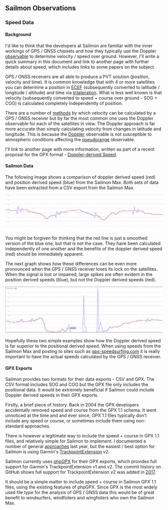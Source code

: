 ## Sailmon Observations

### Speed Data

#### Background

I'd like to think that the developers at Sailmon are familiar with the inner workings of GPS / GNSS chipsets and how they typically use the Doppler [observable](https://gssc.esa.int/navipedia/index.php/GNSS_Basic_Observables) to determine velocity / speed over ground. However, I'll write a quick summary in this document and link to another page with further details about speed, which includes links to some papers on the subject.

GPS / GNSS receivers are all able to produce a PVT solution (position, velocity and time). It is common knowledge that with 4 or more satellites you can determine a position in [ECEF](https://en.wikipedia.org/wiki/Earth-centered,_Earth-fixed_coordinate_system) (subsequently converted to latitude / longitude / altitude) and time via [trilateration](https://en.wikipedia.org/wiki/Trilateration). What is less well known is that velocity (subsequently converted to speed + course over ground - SOG + COG) is calculated completely independently of position.

There are a number of [methods](https://insidegnss.com/wp-content/uploads/2018/01/marapr15-SOLUTIONS.pdf) by which velocity can be calculated by a GPS / GNSS receiver but by far the most common one uses the Doppler observable for each of the satellites in view. The Doppler approach is far more accurate than simply calculating velocity from changes in latitude and longitude. This is because the [Doppler](https://gssc.esa.int/navipedia/index.php/GNSS_Basic_Observables#Doppler_shift) observable is not susceptible to atmospheric conditions affecting the [pseudorange](https://gssc.esa.int/navipedia/index.php/GNSS_Basic_Observables#Pseudorange) observable.

I'll link to another page with more information, written as part of a recent proposal for the GPX format - [Doppler-derived Speed](https://logiqx.github.io/gpx-ideas/proposal/speed.html).



#### Sailmon Data

The following image shows a comparison of doppler derived speed (red) and position derived speed (blue) from the Sailmon Max. Both sets of data have been extracted from a CSV export from the Sailmon Max.

![doppler.png](img/doppler.png)

You might be forgiven for thinking that the red line is just a smoothed version of the blue one, but that is not the case. They have been calculated independently of one another and the benefits of the doppler derived speed (red) should be immediately apparent.

The next graph shows how these differences can be even more pronounced when the GPS / GNSS receiver loses its lock on the satellites. When the signal is lost or impaired, large spikes are often evident in the position derived speeds (blue), but not the Doppler derived speeds (red).

![doppler.png](img/spikes.png)

Hopefully these two simple examples show how the Doppler derived speed is far superior to the positional derived speed. When using speeds from the Sailmon Max and posting to sites such as [gps-speedsurfing.com](https://www.gps-speedsurfing.com/) it is really important to have the actual speeds calculated by the GPS / GNSS receiver.



#### GPX Exports

Sailmon provides two formats for their data exports - CSV and GPX. The CSV format includes SOG and COG but the GPX file only includes the positional data. It would be extremely beneficial if Sailmon could include Doppler derived speeds in their GPX exports.

Firstly, a brief piece of history. Back in 2004 the GPX developers accidentally removed speed and course from the GPX 1.1 schema. It went unnoticed at the time and and ever since, GPX 1.1 files typically don't include any speed or course, or sometimes include them using non-standard approaches.

There is however a legitimate way to include the speed + course in GPX 1.1 files, and relatively simple for Sailmon to implement. I documented a number of general [approaches](https://logiqx.github.io/gps-wizard/gpx/speed.html) last year, but the easiest / best option for Sailmon is using Garmin's [TrackpointExtension](https://www8.garmin.com/xmlschemas/TrackPointExtensionv2.xsd) v2.

Sailmon currently uses [phpGPX](https://github.com/Sibyx/phpGPX) for their GPX exports, which provides full support for Garmin's TrackpointExtension v1 and v2. The commit history on GitHub shows full support for TrackpointExtension v2 was added in [2017](https://github.com/Sibyx/phpGPX/commit/bc6e2578b4f1fd94f0f231b8d6a9ab315b3394ee).

It should be a simple matter to include speed + course in Sailmon GPX 1.1 files, using the existing features of phpGPX. Since GPX is the most widely used file type for the analysis of GPS / GNSS data this would be of great benefit to windsurfers, windfoilers and wingfoilers who own the Sailmon Max.
